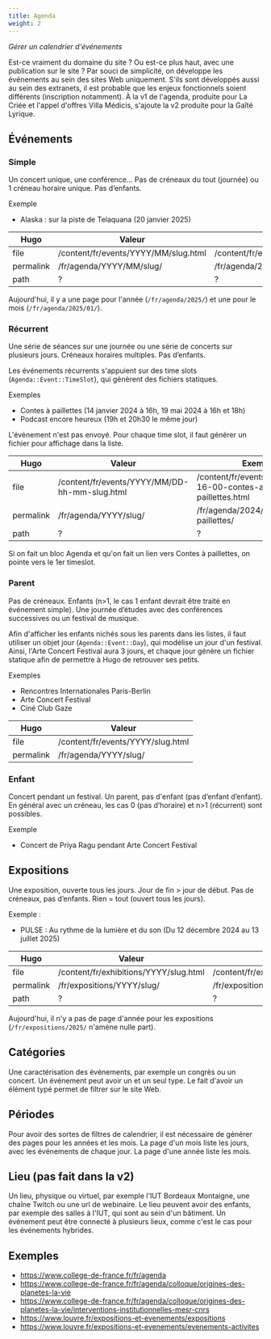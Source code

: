 ```yaml
---
title: Agenda
weight: 2
---
```

*Gérer un calendrier d'événements*

Est-ce vraiment du domaine du site ? Ou est-ce plus haut, avec une publication sur le site ? Par souci de simplicité, on développe les événements au sein des sites Web uniquement. S'ils sont développés aussi au sein des extranets, il est probable que les enjeux fonctionnels soient différents (inscription notamment). À la v1 de l'agenda, produite pour La Criée et l'appel d'offres Villa Médicis, s'ajoute la v2 produite pour la Gaîté Lyrique.

## Événements

### Simple

Un concert unique, une conférence...
Pas de créneaux du tout (journée) ou 1 créneau horaire unique.
Pas d’enfants.

Exemple
- Alaska : sur la piste de Telaquana (20 janvier 2025)

| Hugo | Valeur | Exemple |
| - | - | - |
| file | /content/fr/events/YYYY/MM/slug.html | /content/fr/events/2025/01/alaska.html |
| permalink | /fr/agenda/YYYY/MM/slug/ | /fr/agenda/2025/01/alaska/ |
| path | ? | ? | ?

Aujourd'hui, il y a une page pour l'année (`/fr/agenda/2025/`) et une pour le mois (`/fr/agenda/2025/01/`).

### Récurrent

Une série de séances sur une journée ou une série de concerts sur plusieurs jours.
Créneaux horaires multiples.
Pas d’enfants.

Les événements récurrents s'appuient sur des time slots (`Agenda::Event::TimeSlot`), qui génèrent des fichiers statiques.

Exemples
- Contes à paillettes (14 janvier 2024 à 16h, 19 mai 2024 à 16h et 18h)
- Podcast encore heureux (19h et 20h30 le même jour)

L'événement n'est pas envoyé.
Pour chaque time slot, il faut générer un fichier pour affichage dans la liste.

| Hugo | Valeur | Exemple |
| - | - | - |
| file | /content/fr/events/YYYY/MM/DD-hh-mm-slug.html | /content/fr/events/2024/01/14-16-00-contes-a-paillettes.html
| permalink | /fr/agenda/YYYY/slug/ |  /fr/agenda/2024/contes-a-paillettes/
| path | ? | ? | ?

Si on fait un bloc Agenda et qu'on fait un lien vers Contes à paillettes, on pointe vers le 1er timeslot.

### Parent

Pas de créneaux.
Enfants (n>1, le cas 1 enfant devrait être traité en événement simple).
Une journée d’études avec des conférences successives ou un festival de musique.


Afin d'afficher les enfants nichés sous les parents dans les listes, il faut utiliser un objet jour (`Agenda::Event::Day`), qui modélise un jour d'un festival.
Ainsi, l'Arte Concert Festival aura 3 jours, et chaque jour génère un fichier statique afin de permettre à Hugo de retrouver ses petits.


Exemples
- Rencontres Internationales Paris-Berlin
- Arte Concert Festival
- Ciné Club Gaze


| Hugo | Valeur |
| - | - |
| file | /content/fr/events/YYYY/slug.html |
| permalink | /fr/agenda/YYYY/slug/ |

### Enfant

Concert pendant un festival.
Un parent, pas d'enfant (pas d’enfant d’enfant).
En général avec un créneau, les cas 0 (pas d’horaire) et n>1 (récurrent) sont possibles.


Exemple
- Concert de Priya Ragu pendant Arte Concert Festival

## Expositions

Une exposition, ouverte tous les jours.
Jour de fin > jour de début.
Pas de créneaux, pas d’enfants.
Rien = tout (ouvert tous les jours).

Exemple :
- PULSE : Au rythme de la lumière et du son (Du 12 décembre 2024 au 13 juillet 2025)

| Hugo | Valeur | Exemple |
| - | - | - |
| file | /content/fr/exhibitions/YYYY/slug.html | /content/fr/exhibitions/2024/pulse.html |
| permalink | /fr/expositions/YYYY/slug/ | /fr/expositions/2024/pulse/ |
| path | ? | ? |

Aujourd'hui, il n'y a pas de page d'année pour les expositions (`/fr/expositions/2025/` n'amène nulle part).

## Catégories

Une caractérisation des événements, par exemple un congrès ou un concert. Un événement peut avoir un et un seul type. Le fait d'avoir un élément typé permet de filtrer sur le site Web.

## Périodes

Pour avoir des sortes de filtres de calendrier, il est nécessaire de générer des pages pour les années et les mois.
La page d'un mois liste les jours, avec les événements de chaque jour.
La page d'une année liste les mois.

## Lieu (pas fait dans la v2)

Un lieu, physique ou virtuel, par exemple l'IUT Bordeaux Montaigne, une chaîne Twitch ou une url de webinaire. Le lieu peuvent avoir des enfants, par exemple des salles à l'IUT, qui sont au sein d'un bâtiment. Un événement peut être connecté à plusieurs lieux, comme c'est le cas pour les événements hybrides.

## Exemples

- https://www.college-de-france.fr/fr/agenda
- https://www.college-de-france.fr/fr/agenda/colloque/origines-des-planetes-la-vie
- https://www.college-de-france.fr/fr/agenda/colloque/origines-des-planetes-la-vie/interventions-institutionnelles-mesr-cnrs
- https://www.louvre.fr/expositions-et-evenements/expositions
- https://www.louvre.fr/expositions-et-evenements/evenements-activites
